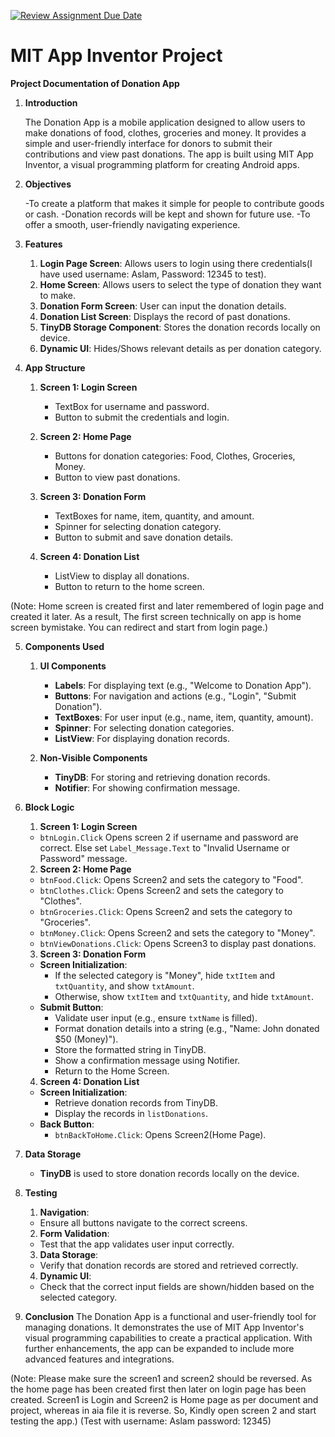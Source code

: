 [![Review Assignment Due Date](https://classroom.github.com/assets/deadline-readme-button-22041afd0340ce965d47ae6ef1cefeee28c7c493a6346c4f15d667ab976d596c.svg)](https://classroom.github.com/a/so8F8uYz)
# MIT App Inventor Project

**Project Documentation of Donation App**

1. **Introduction**
   
   The Donation App is a mobile application designed to allow users to make donations of food, clothes, groceries and money. It provides a simple and user-friendly interface for donors to submit their contributions and view past donations. The app is built using MIT App Inventor, a visual programming platform for creating Android apps.


2. **Objectives**
   
   -To create a platform that makes it simple for people to contribute goods or cash.
   -Donation records will be kept and shown for future use.
   -To offer a smooth, user-friendly navigating experience.


3. **Features**
   
   1. **Login Page Screen**: Allows users to login using there credentials(I have used username: Aslam, Password: 12345 to test).
   2. **Home Screen**: Allows users to select the type of donation they want to make.
   3. **Donation Form Screen**: User can input the donation details.
   4. **Donation List Screen**: Displays the record of past donations.
   5. **TinyDB Storage Component**: Stores the donation records locally on device.
   6. **Dynamic UI**: Hides/Shows relevant details as per donation category.


4. **App Structure**

   1. **Screen 1: Login Screen**
        - TextBox for username and password.
        - Button to submit the credentials and login.
        
   2. **Screen 2: Home Page** 
        - Buttons for donation categories: Food, Clothes, Groceries, Money.
        - Button to view past donations.
    
   3. **Screen 3: Donation Form**
        - TextBoxes for name, item, quantity, and amount.
        - Spinner for selecting donation category.
        - Button to submit and save donation details.
    
   4. **Screen 4: Donation List**
        - ListView to display all donations.
        - Button to return to the home screen.
  
  (Note: Home screen is created first and later remembered of login page and created it later. As a result, The first screen technically on app is home screen bymistake. You can redirect and start from login page.)


5. **Components Used**
   1. **UI Components**
        - **Labels**: For displaying text (e.g., "Welcome to Donation App").
        - **Buttons**: For navigation and actions (e.g., "Login", "Submit Donation").
        - **TextBoxes**: For user input (e.g., name, item, quantity, amount).
        - **Spinner**: For selecting donation categories.
        - **ListView**: For displaying donation records.
     
   2. **Non-Visible Components**
        - **TinyDB**: For storing and retrieving donation records.
        - **Notifier**: For showing confirmation message. 


6. **Block Logic**
   1. **Screen 1: Login Screen**
     - `btnLogin.Click` Opens screen 2 if username and password are correct. Else set `Label_Message.Text` to "Invalid Username or Password" message.
  
   2. **Screen 2: Home Page** 
     - `btnFood.Click`: Opens Screen2 and sets the category to "Food".
     - `btnClothes.Click`: Opens Screen2 and sets the category to "Clothes".
     - `btnGroceries.Click`: Opens Screen2 and sets the category to "Groceries".
     - `btnMoney.Click`: Opens Screen2 and sets the category to "Money".
     - `btnViewDonations.Click`: Opens Screen3 to display past donations.

   3. **Screen 3: Donation Form** 
     - **Screen Initialization**:
       - If the selected category is "Money", hide `txtItem` and `txtQuantity`, and show `txtAmount`.
       - Otherwise, show `txtItem` and `txtQuantity`, and hide `txtAmount`.
     - **Submit Button**:
       - Validate user input (e.g., ensure `txtName` is filled).
       - Format donation details into a string (e.g., "Name: John donated $50 (Money)").
       - Store the formatted string in TinyDB.
       - Show a confirmation message using Notifier.
       - Return to the Home Screen.

   4. **Screen 4: Donation List**
     - **Screen Initialization**:
       - Retrieve donation records from TinyDB.
       - Display the records in `listDonations`.
     - **Back Button**:
       - `btnBackToHome.Click`: Opens Screen2(Home Page).


7. **Data Storage**
    - **TinyDB** is used to store donation records locally on the device.

8. **Testing**
   1. **Navigation**:
   - Ensure all buttons navigate to the correct screens.
   2. **Form Validation**:
   - Test that the app validates user input correctly.
   3.  **Data Storage**:
   - Verify that donation records are stored and retrieved correctly.
   4.  **Dynamic UI**:
   - Check that the correct input fields are shown/hidden based on the selected category.


9.  **Conclusion**
    The Donation App is a functional and user-friendly tool for managing donations. It demonstrates the use of MIT App Inventor's visual programming capabilities to create a practical application. With further enhancements, the app can be expanded to include more advanced features and integrations.


(Note: Please make sure the screen1 and screen2 should be reversed. As the home page has been created first then later on login page has been created. Screen1 is Login and Screen2 is Home page as per document and project, whereas in aia file it is reverse. So, Kindly open screen 2 and start testing the app.)
(Test with username: Aslam
           password: 12345)
